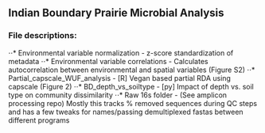 ## Indian Boundary Prairie Microbial Analysis

### File descriptions:
⋅⋅* Environmental variable normalization - z-score standardization of metadata
⋅⋅* Environmental variable correlations - Calculates autocorrelation between environmental and spatial variables (Figure S2)
⋅⋅* Partial_capscale_WUF_analysis - [R] Vegan based partial RDA using capscale (Figure 2)
⋅⋅* BD_depth_vs_soiltype - [py] Impact of depth vs. soil type on community dissimilarity
⋅⋅* Raw 16s folder - (See amplicon processing repo) Mostly this tracks % removed sequences during QC steps and has a few tweaks for names/passing demultiplexed fastas between different programs
